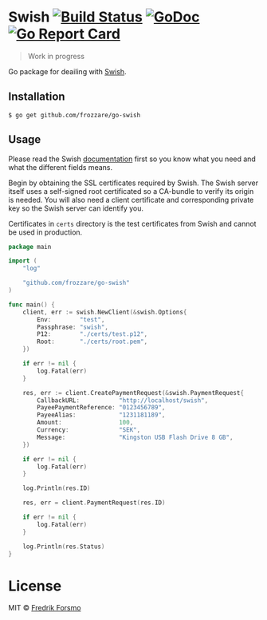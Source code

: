 # Swish [![Build Status](https://travis-ci.org/frozzare/go-swish.svg?branch=master)](https://travis-ci.org/frozzare/go-swish) [![GoDoc](https://godoc.org/github.com/frozzare/go-swish?status.svg)](https://godoc.org/github.com/frozzare/go-swish) [![Go Report Card](https://goreportcard.com/badge/github.com/frozzare/go-swish)](https://goreportcard.com/report/github.com/frozzare/go-swish)

> Work in progress

Go package for deailing with [Swish](https://www.getswish.se/).

## Installation

```
$ go get github.com/frozzare/go-swish
```

## Usage

Please read the Swish [documentation](https://www.getswish.se/manualer/) first so you know what you need and what the different fields means.

Begin by obtaining the SSL certificates required by Swish. The Swish server itself uses a self-signed root certificated so a CA-bundle to verify its origin is needed.
You will also need a client certificate and corresponding private key so the Swish server can identify you.

Certificates in `certs` directory is the test certificates from Swish and cannot be used in production.

```go
package main

import (
	"log"

	"github.com/frozzare/go-swish"
)

func main() {
	client, err := swish.NewClient(&swish.Options{
		Env:        "test",
		Passphrase: "swish",
		P12:        "./certs/test.p12",
		Root:       "./certs/root.pem",
	})

	if err != nil {
		log.Fatal(err)
	}

	res, err := client.CreatePaymentRequest(&swish.PaymentRequest{
		CallbackURL:           "http://localhost/swish",
		PayeePaymentReference: "0123456789",
		PayeeAlias:            "1231181189",
		Amount:                100,
		Currency:              "SEK",
		Message:               "Kingston USB Flash Drive 8 GB",
	})

	if err != nil {
		log.Fatal(err)
	}

	log.Println(res.ID)

	res, err = client.PaymentRequest(res.ID)

	if err != nil {
		log.Fatal(err)
	}

	log.Println(res.Status)
}
```

# License

MIT © [Fredrik Forsmo](https://github.com/frozzare)